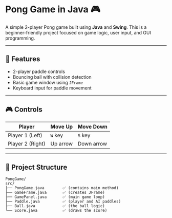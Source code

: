 # Pong Game in Java 🎮

A simple 2-player Pong game built using **Java** and **Swing**. This is a beginner-friendly project focused on game logic, user input, and GUI programming.

---

## 🧠 Features

- 2-player paddle controls
- Bouncing ball with collision detection
- Basic game window using `JFrame`
- Keyboard input for paddle movement

---

## 🎮 Controls

| Player | Move Up | Move Down |
|--------|---------|-----------|
| Player 1 (Left) | `W` key | `S` key |
| Player 2 (Right) | Up arrow | Down arrow |

---

## 📁 Project Structure
```
PongGame/
src/
├── PongGame.java        ✅ (contains main method)
├── GameFrame.java       ✅ (creates JFrame)
├── GamePanel.java       ✅ (main game loop)
├── Paddle.java          ✅ (player and AI paddles)
├── Ball.java            ✅ (the ball logic)
└── Score.java           ✅ (draws the score)

```


